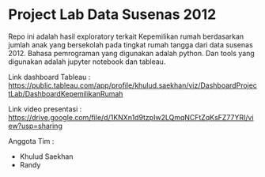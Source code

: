 # Project Lab Data Susenas 2012
Repo ini adalah hasil exploratory terkait Kepemilikan rumah berdasarkan jumlah anak yang bersekolah pada tingkat rumah tangga dari data susenas 2012. Bahasa pemrograman yang digunakan adalah python. Dan tools yang digunakan adalah jupyter notebook dan tableau.

Link dashboard Tableau :
https://public.tableau.com/app/profile/khulud.saekhan/viz/DashboardProjectLab/DashboardKepemilikanRumah

Link video presentasi :
https://drive.google.com/file/d/1KNXn1d9tzpIw2LQmqNCFtZqKsFZ77YRI/view?usp=sharing

Anggota Tim :
- Khulud Saekhan
- Randy
